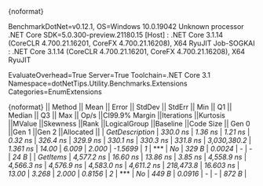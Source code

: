 {noformat}

BenchmarkDotNet=v0.12.1, OS=Windows 10.0.19042
Unknown processor
.NET Core SDK=5.0.300-preview.21180.15
  [Host]     : .NET Core 3.1.14 (CoreCLR 4.700.21.16201, CoreFX 4.700.21.16208), X64 RyuJIT
  Job-SOGKAI : .NET Core 3.1.14 (CoreCLR 4.700.21.16201, CoreFX 4.700.21.16208), X64 RyuJIT

EvaluateOverhead=True  Server=True  Toolchain=.NET Core 3.1  
Namespace=dotNetTips.Utility.Benchmarks.Extensions  Categories=EnumExtensions  

{noformat}
||        Method ||      Mean ||   Error ||  StdDev || StdErr ||       Min ||        Q1 ||    Median ||        Q3 ||       Max ||       Op/s ||CI99.9% Margin ||Iterations ||Kurtosis ||MValue ||Skewness ||Rank ||LogicalGroup ||Baseline ||Code Size || Gen 0 ||Gen 1 ||Gen 2 ||Allocated ||
| *GetDescription* |   *330.0 ns* |  *1.36 ns* |  *1.21 ns* | *0.32 ns* |   *326.4 ns* |   *329.9 ns* |   *330.1 ns* |   *330.3 ns* |   *331.8 ns* | *3,030,380.2* |       *1.361 ns* |      *14.00* |    *6.009* |  *2.000* |  *-1.5699* |    *1* |            *** |       *No* |     *329 B* | *0.0024* |     *-* |     *-* |      *24 B* |
|       *GetItems* | *4,577.2 ns* | *16.60 ns* | *13.86 ns* | *3.85 ns* | *4,558.9 ns* | *4,566.3 ns* | *4,576.9 ns* | *4,583.0 ns* | *4,611.2 ns* |   *218,473.8* |      *16.603 ns* |      *13.00* |    *3.268* |  *2.000* |   *0.8156* |    *2* |            *** |       *No* |     *449 B* | *0.0916* |     *-* |     *-* |     *872 B* |
